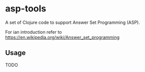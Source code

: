 # asp-tools

A set of Clojure code to support Answer Set Programming (ASP).

For ian introduction refer to https://en.wikipedia.org/wiki/Answer_set_programming

## Usage

TODO

